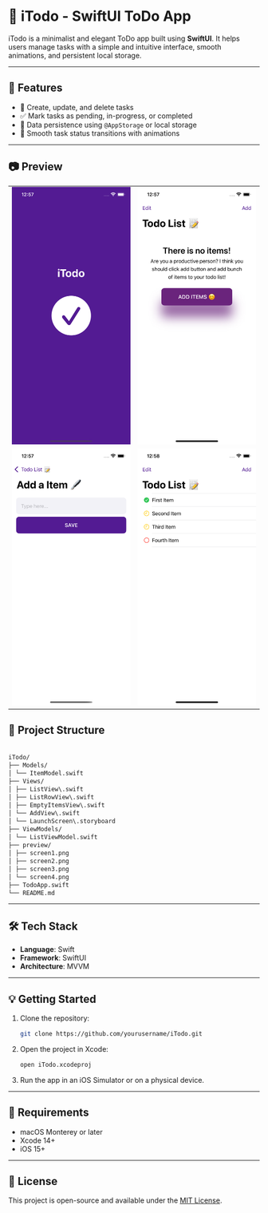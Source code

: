 # 📱 iTodo - SwiftUI ToDo App

iTodo is a minimalist and elegant ToDo app built using **SwiftUI**. It helps users manage tasks with a simple and intuitive interface, smooth animations, and persistent local storage.

---

## 🚀 Features

- 📝 Create, update, and delete tasks
- ✅ Mark tasks as pending, in-progress, or completed
- 💾 Data persistence using `@AppStorage` or local storage
- 🔁 Smooth task status transitions with animations

---

## 📷 Preview

<table>
  <tr>
    <td><img src="preview/screen1.png" width="100%" alt="iTodo screen 1"/></td>
    <td><img src="preview/screen2.png" width="100%" alt="iTodo screen 2"/></td>
  </tr>
  <tr>
    <td><img src="preview/screen3.png" width="100%" alt="iTodo screen 3"/></td>
    <td><img src="preview/screen4.png" width="100%" alt="iTodo screen 4"/></td>
  </tr>
</table>

## 📂 Project Structure

```

iTodo/
├── Models/
│ └── ItemModel.swift
├── Views/
│ ├── ListView\.swift
│ ├── ListRowView\.swift
│ ├── EmptyItemsView\.swift
│ └── AddView\.swift
│ └── LaunchScreen\.storyboard
├── ViewModels/
│ └── ListViewModel.swift
├── preview/
│ ├── screen1.png
│ ├── screen2.png
│ ├── screen3.png
│ └── screen4.png
├── TodoApp.swift
└── README.md

```

---

## 🛠️ Tech Stack

- **Language**: Swift
- **Framework**: SwiftUI
- **Architecture**: MVVM

---

## 💡 Getting Started

1. Clone the repository:

   ```bash
   git clone https://github.com/yourusername/iTodo.git

   ```

2. Open the project in Xcode:

   ```bash
   open iTodo.xcodeproj
   ```

3. Run the app in an iOS Simulator or on a physical device.

---

## 🧪 Requirements

- macOS Monterey or later
- Xcode 14+
- iOS 15+

---

## 📄 License

This project is open-source and available under the [MIT License](LICENSE).
